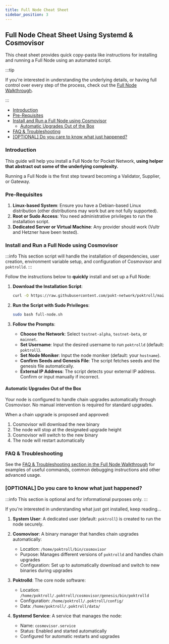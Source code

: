 ```yaml
---
title: Full Node Cheat Sheet
sidebar_position: 3
---
```


## Full Node Cheat Sheet Using Systemd & Cosmovisor <!-- omit in toc -->

This cheat sheet provides quick copy-pasta like instructions for installing and
running a Full Node using an automated script.

:::tip

If you're interested in understanding the underlying details, or having full control over every
step of the process, check out the [Full Node Walkthrough](../run_a_node/full_node_walkthrough.md).

:::

- [Introduction](#introduction)
- [Pre-Requisites](#pre-requisites)
- [Install and Run a Full Node using Cosmovisor](#install-and-run-a-full-node-using-cosmovisor)
  - [Automatic Upgrades Out of the Box](#automatic-upgrades-out-of-the-box)
- [FAQ \& Troubleshooting](#faq--troubleshooting)
- [\[OPTIONAL\] Do you care to know what just happened?](#optional-do-you-care-to-know-what-just-happened)

### Introduction

This guide will help you install a Full Node for Pocket Network,
**using helper that abstract out some of the underlying complexity.**

Running a Full Node is the first step toward becoming a Validator, Supplier, or Gateway.

### Pre-Requisites

1. **Linux-based System**: Ensure you have a Debian-based Linux distribution (other distributions may work but are not fully supported).
2. **Root or Sudo Access**: You need administrative privileges to run the installation script.
3. **Dedicated Server or Virtual Machine**: Any provider should work (Vultr and Hetzner have been tested).

### Install and Run a Full Node using Cosmovisor

:::info
This section script will handle the installation of dependencies, user creation,
environment variable setup, and configuration of Cosmovisor and `poktrolld`.
:::

Follow the instructions below to **quickly** install and set up a Full Node:

1. **Download the Installation Script**:

   ```bash
   curl -O https://raw.githubusercontent.com/pokt-network/poktroll/main/tools/installer/full-node.sh
   ```

2. **Run the Script with Sudo Privileges**:

   ```bash
   sudo bash full-node.sh
   ```

3. **Follow the Prompts**:

   - **Choose the Network**: Select `testnet-alpha`, `testnet-beta`, or `mainnet`.
   - **Set Username**: Input the desired username to run `poktrolld` (default: `poktroll`).
   - **Set Node Moniker**: Input the node moniker (default: your `hostname`).
   - **Confirm Seeds and Genesis File**: The script fetches seeds and the genesis file automatically.
   - **External IP Address**: The script detects your external IP address. Confirm or input manually if incorrect.

#### Automatic Upgrades Out of the Box

Your node is configured to handle chain upgrades automatically through Cosmovisor. No manual intervention is required for standard upgrades.

When a chain upgrade is proposed and approved:

1. Cosmovisor will download the new binary
2. The node will stop at the designated upgrade height
3. Cosmovisor will switch to the new binary
4. The node will restart automatically

### FAQ & Troubleshooting

See the [FAQ & Troubleshooting section in the Full Node Walkthrough](../run_a_node/full_node_walkthrough.md#faq--troubleshooting)
for examples of useful commands, common debugging instructions and other advanced usage.

### [OPTIONAL] Do you care to know what just happened?

:::info
This section is optional and for informational purposes only.
:::

If you're interested in understanding what just got installed, keep reading...

1. **System User**: A dedicated user (default: `poktroll`) is created to run the node securely.

2. **Cosmovisor**: A binary manager that handles chain upgrades automatically:

   - Location: `/home/poktroll/bin/cosmovisor`
   - Purpose: Manages different versions of `poktrolld` and handles chain upgrades
   - Configuration: Set up to automatically download and switch to new binaries during upgrades

3. **Poktrolld**: The core node software:

   - Location: `/home/poktroll/.poktroll/cosmovisor/genesis/bin/poktrolld`
   - Configuration: `/home/poktroll/.poktroll/config/`
   - Data: `/home/poktroll/.poktroll/data/`

4. **Systemd Service**: A service that manages the node:
   - Name: `cosmovisor.service`
   - Status: Enabled and started automatically
   - Configured for automatic restarts and upgrades

